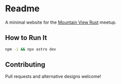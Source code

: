Readme
======

A minimal website for the [Mountain View Rust](https://mvrust.com) meetup.

How to Run It
-------------

```sh
npm -i && npx astro dev
```

Contributing
------------

Pull requests and alternative designs welcome!
